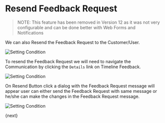 <!-- add-breadcrumbs -->
# Resend Feedback Request

> NOTE: This feature has been removed in Version 12 as it was not very configurable and can be done better with Web Forms and Notifications

We can also Resend the Feedback Request to the Customer/User.

<img class="screenshot" alt="Setting Condition" src="{{docs_base_url}}/assets/img/setup/feedback/timeline-rating-and-feedback.png">

To resend the Feedback Request we will need to navigate the Communication by clicking the `Details` link on Timeline Feedback.

<img class="screenshot" alt="Setting Condition" src="{{docs_base_url}}/assets/img/setup/feedback/resend-feedback-request-button.png">

On Resend Button click a dialog with the Feedback Request message will appear user can either send the
Feedback Request with same message or he/she can make the changes in the Feedback Request message.

<img class="screenshot" alt="Setting Condition" src="{{docs_base_url}}/assets/img/setup/feedback/resend-feedback-request-custom-message.png">

{next}
